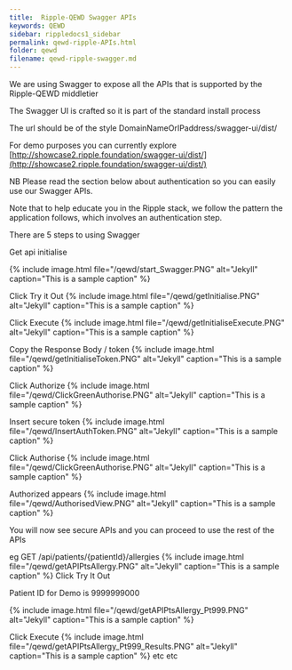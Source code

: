 ```yaml
---
title:  Ripple-QEWD Swagger APIs
keywords: QEWD
sidebar: rippledocs1_sidebar
permalink: qewd-ripple-APIs.html
folder: qewd
filename: qewd-ripple-swagger.md
---
```



We are using Swagger to expose all the APIs  that is supported by the Ripple-QEWD middletier

The Swagger UI is crafted so it is part of the standard install process

The url should be of the style DomainNameOrIPaddress/swagger-ui/dist/

For demo purposes you can currently explore [http://showcase2.ripple.foundation/swagger-ui/dist/](http://showcase2.ripple.foundation/swagger-ui/dist/)

NB Please read the section below about authentication so you can easily use our Swagger APIs.

Note that to help educate you in the Ripple stack, we follow the pattern the application follows, which involves an authentication step.

There are 5 steps to using Swagger

Get api initialise




{% include image.html file="/qewd/start_Swagger.PNG" alt="Jekyll" caption="This is a sample caption" %}

Click Try it Out
{% include image.html file="/qewd/getInitialise.PNG" alt="Jekyll" caption="This is a sample caption" %}

Click Execute
{% include image.html file="/qewd/getInitialiseExecute.PNG" alt="Jekyll" caption="This is a sample caption" %}

Copy the Response Body / token
{% include image.html file="/qewd/getInitialiseToken.PNG" alt="Jekyll" caption="This is a sample caption" %}

Click Authorize
{% include image.html file="/qewd/ClickGreenAuthorise.PNG" alt="Jekyll" caption="This is a sample caption" %}

Insert secure token
{% include image.html file="/qewd/InsertAuthToken.PNG" alt="Jekyll" caption="This is a sample caption" %}

Click Authorise
{% include image.html file="/qewd/ClickGreenAuthorise.PNG" alt="Jekyll" caption="This is a sample caption" %}

Authorized appears
{% include image.html file="/qewd/AuthorisedView.PNG" alt="Jekyll" caption="This is a sample caption" %}

You will now see secure APIs and you can proceed to use the rest of the APIs 

eg 
GET   /api/patients/{patientId}/allergies
{% include image.html file="/qewd/getAPIPtsAllergy.PNG" alt="Jekyll" caption="This is a sample caption" %}
Click Try It Out

Patient ID for Demo is  9999999000

{% include image.html file="/qewd/getAPIPtsAllergy_Pt999.PNG" alt="Jekyll" caption="This is a sample caption" %}

Click Execute
{% include image.html file="/qewd/getAPIPtsAllergy_Pt999_Results.PNG" alt="Jekyll" caption="This is a sample caption" %}
etc
etc





